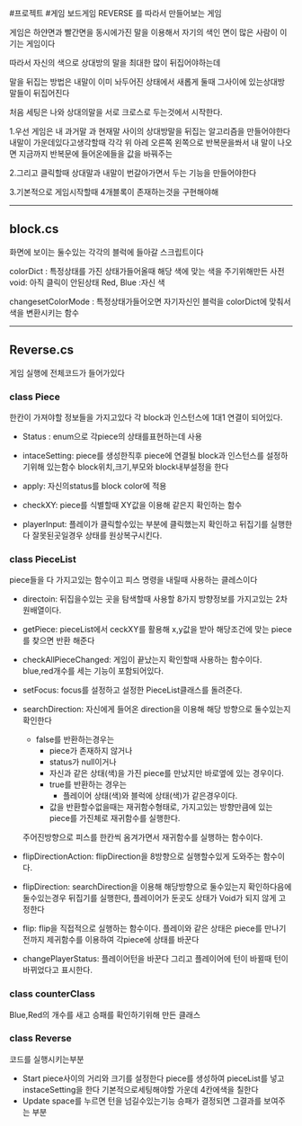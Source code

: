 #프로젝트 #게임 
보드게임 REVERSE 를 따라서 만들어보는 게임

게임은 하얀면과 빨간면을 동시에가진 말을 이용해서
자기의 색인 면이 많은 사람이 이기는 게임이다

따라서 자신의 색으로 상대방의 말을 최대한 많이 뒤집어야하는데

말을 뒤집는 방법은 내말이 이미 놔두어진 상태에서 새롭게 둘때 그사이에 있는상대방 말들이 뒤집어진다

처음 세팅은 나와 상대의말을 서로 크로스로 두는것에서 시작한다.

1.우선 게임은 내 과거말 과 현재말 사이의 상대방말을 뒤집는 알고리즘을 만들어야한다
내말이 가운데있다고생각할때 각각 위 아레 오른쪽 왼쪽으로 반복문을쏴서
내 말이 나오면 지금까지 반복문에 들어온에들을 값을 바꿔주는 

2.그리고 클릭할때 상대말과 내말이 번갈아가면서 두는 기능을 만들어야한다

3.기본적으로 게임시작할때 4개블록이 존재하는것을 구현해야해


---
## block.cs
화면에 보이는 둘수있는 각각의 블럭에 들아갈 스크립트이다

colorDict : 특정상태를 가진 상태가들어올때 해당 색에 맞는 색을 주기위해만든 사전
	void: 아직 클릭이 안된상태
	Red, Blue :자신 색

changesetColorMode : 특정상태가들어오면 자기자신인 블럭을 colorDict에 맞춰서 색을 변환시키는 함수

---
## Reverse.cs
게임 실행에 전체코드가 들어가있다

### class Piece
한칸이 가져야할 정보들을 가지고있다
각 block과 인스턴스에 1대1 연결이 되어있다.

- Status : enum으로 각piece의 상태를표현하는데 사용

- intaceSetting: piece를 생성한직후 piece에 연결될 block과 인스턴스를 설정하기위해 있는함수 block위치,크기,부모와 block내부설정을 한다

- apply: 자신의status를 block color에 적용

- checkXY: piece를 식별할때 XY값을 이용해 같은지 확인하는 함수

- playerInput: 플레이가 클릭할수있는 부분에 클릭했는지 확인하고 뒤집기를 실행한다 잘못된곳일경우 상태를 원상복구시킨다.

### class PieceList
piece들을 다 가지고있는 함수이고
피스 명령을 내릴때 사용하는 클레스이다

- directoin: 뒤집을수있는 곳을 탐색할때 사용할 8가지 방향정보를 가지고있는 2차원배열이다.

- getPiece: pieceList에서 ceckXY를 활용해 x,y값을 받아 해당조건에 맞는 piece를 찾으면 반환 해준다

- checkAllPieceChanged: 게임이 끝났는지 확인할때 사용하는 함수이다.  blue,red개수를 세는 기능이 포함되어있다.

- setFocus: focus를 설정하고 설정한 PieceList클래스를 돌려준다.

- searchDirection: 자신에게 들어온 direction을 이용해 해당 방향으로 둘수있는지확인한다 
	- false를 반환하는경우는
		- piece가 존재하지 않거나
		- status가 null이거나
		- 자신과 같은 상태(색)을 가진 piece를 만났지만 바로옆에 있는 경우이다.
	  - true를 반환하는 경우는
		  - 플레이어 상태(색)와 블럭에 상태(색)가 같은경우이다.
	  - 값을 반환할수없을때는 재귀함수형태로, 가지고있는 방향만큼에 있는 piece를 가진체로 재귀함수를 실행한다. 

	주어진방향으로 피스를 한칸씩 옴겨가면서 재귀함수를 실행하는 함수이다.

- flipDirectionAction: flipDirection을 8방향으로 실행할수있게 도와주는 함수이다.

- flipDirection: searchDirection을 이용해 해당방향으로 둘수있는지 확인하다음에 둘수있는경우 뒤집기를 실행한다, 플레이어가 둔곳도 상태가 Void가 되지 않게 고정한다

- flip: flip을 직접적으로 실행하는 함수이다. 플레이와 같은 상태은 piece를 만나기 전까지 제귀함수를 이용하여 각piece에 상태를 바꾼다

- changePlayerStatus: 플레이어턴을 바꾼다 그리고 플레이어에 턴이 바뀔때 턴이바뀌었다고 표시한다.

### class counterClass 
Blue,Red의 개수를 새고 승패를 확인하기위해 만든 클래스

### class Reverse
코드를 실행시키는부분

- Start
	piece사이의 거리와 크기를 설정한다
	piece를 생성하여 pieceList를 넣고 instaceSetting을 한다
	기본적으로세팅해야할 가운데 4칸에색을 칠한다
- Update
	space를 누르면 턴을 넘길수있는기능
	승패가 결정되면 그결과를 보여주는 부분
	
